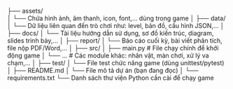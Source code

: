 ├── assets/         
│   └── Chứa hình ảnh, âm thanh, icon, font,... dùng trong game
│
├── data/
│   └── Dữ liệu liên quan đến trò chơi như: level, bản đồ, cấu hình JSON,...
│
├── docs/
│   └── Tài liệu hướng dẫn sử dụng, sơ đồ kiến trúc, diagram, slides trình bày,...
│
├── report/
│   └── Báo cáo cuối kỳ, bài viết phân tích, file nộp PDF/Word,...
│
├── src/
│   ├── main.py         # File chạy chính để khởi động game
│   └── ...             # Các module khác: nhân vật, màn chơi, xử lý va chạm,...
│
├── test/
│   └── File test chức năng game (dùng unittest/pytest)
│
├── README.md
│   └── File mô tả dự án (bạn đang đọc)
│
└── requirements.txt
    └── Danh sách thư viện Python cần cài để chạy game
